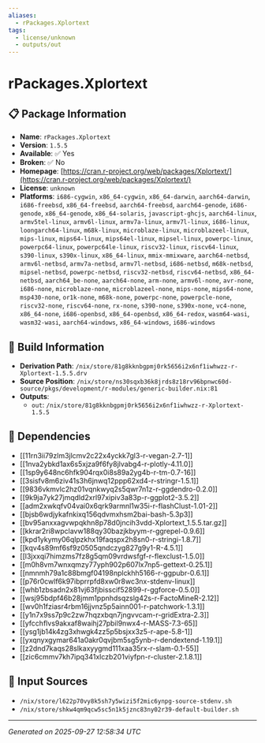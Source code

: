 ```yaml
---
aliases:
  - rPackages.Xplortext
tags:
  - license/unknown
  - outputs/out
---
```


# rPackages.Xplortext

## 📋 Package Information

- **Name**: `rPackages.Xplortext`
- **Version**: `1.5.5`
- **Available**: ✅ Yes
- **Broken**: ✅ No
- **Homepage**: [https://cran.r-project.org/web/packages/Xplortext/](https://cran.r-project.org/web/packages/Xplortext/)
- **License**: `unknown`
- **Platforms**: `i686-cygwin`, `x86_64-cygwin`, `x86_64-darwin`, `aarch64-darwin`, `i686-freebsd`, `x86_64-freebsd`, `aarch64-freebsd`, `aarch64-genode`, `i686-genode`, `x86_64-genode`, `x86_64-solaris`, `javascript-ghcjs`, `aarch64-linux`, `armv5tel-linux`, `armv6l-linux`, `armv7a-linux`, `armv7l-linux`, `i686-linux`, `loongarch64-linux`, `m68k-linux`, `microblaze-linux`, `microblazeel-linux`, `mips-linux`, `mips64-linux`, `mips64el-linux`, `mipsel-linux`, `powerpc-linux`, `powerpc64-linux`, `powerpc64le-linux`, `riscv32-linux`, `riscv64-linux`, `s390-linux`, `s390x-linux`, `x86_64-linux`, `mmix-mmixware`, `aarch64-netbsd`, `armv6l-netbsd`, `armv7a-netbsd`, `armv7l-netbsd`, `i686-netbsd`, `m68k-netbsd`, `mipsel-netbsd`, `powerpc-netbsd`, `riscv32-netbsd`, `riscv64-netbsd`, `x86_64-netbsd`, `aarch64_be-none`, `aarch64-none`, `arm-none`, `armv6l-none`, `avr-none`, `i686-none`, `microblaze-none`, `microblazeel-none`, `mips-none`, `mips64-none`, `msp430-none`, `or1k-none`, `m68k-none`, `powerpc-none`, `powerpcle-none`, `riscv32-none`, `riscv64-none`, `rx-none`, `s390-none`, `s390x-none`, `vc4-none`, `x86_64-none`, `i686-openbsd`, `x86_64-openbsd`, `x86_64-redox`, `wasm64-wasi`, `wasm32-wasi`, `aarch64-windows`, `x86_64-windows`, `i686-windows`

## 🔧 Build Information

- **Derivation Path**: `/nix/store/81g8kknbgpmj0rk5656i2x6nf1iwhwzz-r-Xplortext-1.5.5.drv`
- **Source Position**: `/nix/store/ns30sqxb36k8jrds8z18rv96bpnwc60d-source/pkgs/development/r-modules/generic-builder.nix:81`
- **Outputs**:
  - `out`:  `/nix/store/81g8kknbgpmj0rk5656i2x6nf1iwhwzz-r-Xplortext-1.5.5`

## 🔗 Dependencies

- [[11rn3ii79zlm3jlcmv2c22x4yckk7gl3-r-vegan-2.7-1]]
- [[1nva2ybkd1ax6s5xjza9f6fy8jlvabg4-r-plotly-4.11.0]]
- [[1sp9y648nc6hfk904rqx0i8s89a2yg4b-r-tm-0.7-16]]
- [[3sisfv8m6ziv41s3h6jnwq12ppp62xd4-r-stringr-1.5.1]]
- [[9836vkmvlc2hz01vqnkwyq2s5qwr7n1z-r-ggdendro-0.2.0]]
- [[9k9ja7yk27jmqdld2xrl97xipiv3a83p-r-ggplot2-3.5.2]]
- [[adm2xwkqfv04vai0x6qrk9armnl1w35i-r-flashClust-1.01-2]]
- [[bjsb6wdjykafnkixq156qdvmxhsm2bai-bash-5.3p3]]
- [[bv95anxxagvwpqkhn8p78d0jncih3vdd-Xplortext_1.5.5.tar.gz]]
- [[kkrar2ri8wpclavw188qy30bazjkbyym-r-ggrepel-0.9.6]]
- [[kpd1ykymy06qlpzkhx19faqspx2h8sn0-r-stringi-1.8.7]]
- [[kqv4s89mf6sf9z0505qndczyg827g9y1-R-4.5.1]]
- [[l3jxxqi7himzms7fz8g5qm09vrdwsfgf-r-flexclust-1.5.0]]
- [[m0h8vm7wnxqmzy77yph902p607lx7np5-gettext-0.25.1]]
- [[nmnmh79a1c88bmgf04198nplckhh5166-r-ggpubr-0.6.1]]
- [[p76r0cwlf6k97ibprrpfd8xw0r8wc3nx-stdenv-linux]]
- [[whb1zbsadn2x81vj63fjbisscif52899-r-ggforce-0.5.0]]
- [[wsj95bdpf46b28jmm1ppnhdsqzslg42s-r-FactoMineR-2.12]]
- [[wv0h1fziasr4rbm16jjvnz5p5ainn001-r-patchwork-1.3.1]]
- [[y1n7x9ss7p9c2zw7hqzxbqn7jngvvcam-r-gridExtra-2.3]]
- [[yfcchflvs9akxaf8waihj27pbil9nwx4-r-MASS-7.3-65]]
- [[ysg1jb14k4zg3xhwgk4zz5p5bsjxx3z5-r-ape-5.8-1]]
- [[yxqnyxgymar641a0akr0qvjbm5sg5ynb-r-dendextend-1.19.1]]
- [[z2dnd7kaqs28slkaxyygmd111xaa35rx-r-slam-0.1-55]]
- [[zic6cmmv7kh7ipq341xlczb201viyfpn-r-cluster-2.1.8.1]]

## 📁 Input Sources

- `/nix/store/l622p70vy8k5sh7y5wizi5f2mic6ynpg-source-stdenv.sh`
- `/nix/store/shkw4qm9qcw5sc5n1k5jznc83ny02r39-default-builder.sh`

---
*Generated on 2025-09-27 12:58:34 UTC*
